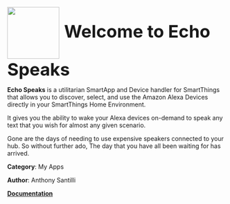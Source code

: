 <span style="font-size: 40px; text-align: center;"><img align="center" src="https://raw.githubusercontent.com/tonesto7/echo-speaks/master/resources/wiki_images/EchoSpeaks.png" width="120"> **Welcome to Echo Speaks**</span>


**Echo Speaks** is a utilitarian SmartApp and Device handler for SmartThings that
allows you to discover, select, and use the Amazon Alexa Devices directly in your SmartThings Home
Environment. 

It gives you the ability to wake your Alexa devices on-demand to speak any text
that you wish for almost any given scenario. 

Gone are the days of needing to use expensive speakers connected to your hub. 
So without further ado, The day that you have all been waiting for has arrived.

**Category**: My Apps

**Author**: Anthony Santilli

[**Documentation**](https://tonesto7.gitbook.io/echo-speaks)

